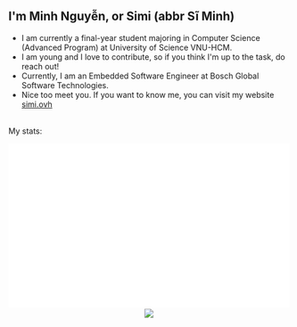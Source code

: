 ## I'm Minh Nguyễn, or Simi (abbr Sĩ Minh) 

-  I am currently a final-year student majoring in Computer Science (Advanced Program) at University of Science VNU-HCM.
-  I am young and I love to contribute, so if you think I'm up to the task, do reach out!
-  Currently, I am an Embedded Software Engineer at Bosch Global Software Technologies.
-  Nice too meet you. If you want to know me, you can visit my website [simi.ovh](https://www.simi.ovh/)
<br>
My stats:
<p align="center">
<img src="https://github.com/minhvip08/simi-github-stats/blob/master/generated/languages.svg">
<img src="https://github.com/minhvip08/github-stats/blob/master/generated/languages.svg#gh-dark-mode-only">
</p>
